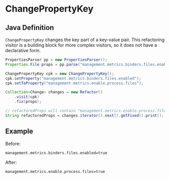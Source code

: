 # ChangePropertyKey

## Java Definition

`ChangePropertyKey` changes the key part of a key-value pair. This refactoring visitor is a building block for more complex visitors, so it does not have a declarative form.

```java
PropertiesParser pp = new PropertiesParser();
Properties.File props = pp.parse("management.metrics.binders.files.enabled=true").iterator().next();

ChangePropertyKey cpk = new ChangePropertyKey();
cpk.setProperty("management.metrics.binders.files.enabled");
cpk.setToProperty("management.metrics.enable.process.files");

Collection<Change> changes = new Refactor()
    .visit(cpk)
    .fix(props);

// refactoredProps will contain "management.metrics.enable.process.files=true"
String refactoredProps = changes.iterator().next().getFixed().print();
```

## Example

Before:

```text
management.metrics.binders.files.enabled=true
```

After:

```text
management.metrics.enable.process.files=true
```

